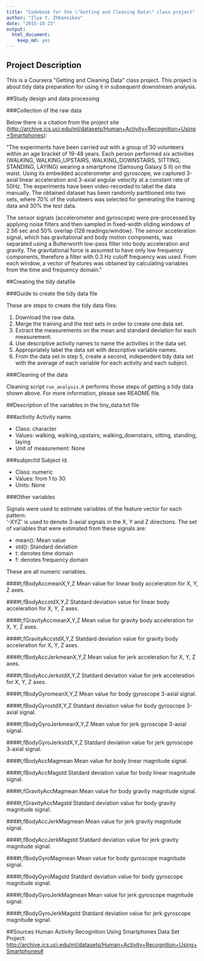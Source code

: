 ```yaml
---
title: "Codebook for the \"Getting and Cleaning Data\" class project"
author: "Ilya Y. Zhbannikov"
date: "2015-10-23"
output:
  html_document:
    keep_md: yes
---
```


## Project Description
This is a Coursera "Getting and Cleaning Data" class project. This project is about tidy data preparation for using it in subsequent downstream analysis.

##Study design and data processing

###Collection of the raw data

Below there is a citation from the project site (http://archive.ics.uci.edu/ml/datasets/Human+Activity+Recognition+Using+Smartphones):

\"The experiments have been carried out with a group of 30 volunteers within an age bracket of 19-48 years. Each person performed six activities (WALKING, WALKING_UPSTAIRS, WALKING_DOWNSTAIRS, SITTING, STANDING, LAYING) wearing a smartphone (Samsung Galaxy S II) on the waist. Using its embedded accelerometer and gyroscope, we captured 3-axial linear acceleration and 3-axial angular velocity at a constant rate of 50Hz. The experiments have been video-recorded to label the data manually. The obtained dataset has been randomly partitioned into two sets, where 70% of the volunteers was selected for generating the training data and 30% the test data. 

The sensor signals (accelerometer and gyroscope) were pre-processed by applying noise filters and then sampled in fixed-width sliding windows of 2.56 sec and 50% overlap (128 readings/window). The sensor acceleration signal, which has gravitational and body motion components, was separated using a Butterworth low-pass filter into body acceleration and gravity. The gravitational force is assumed to have only low frequency components, therefore a filter with 0.3 Hz cutoff frequency was used. From each window, a vector of features was obtained by calculating variables from the time and frequency domain.\"


##Creating the tidy datafile

###Guide to create the tidy data file

These are steps to create the tidy data files:

1. Download the raw data.
2. Merge the training and the test sets in order to create one data set.
3. Extract the measurements on the mean and standard deviation for each measurement.
4. Use descriptive activity names to name the activities in the data set.
5. Appropriately label the data set with descriptive variable names.
6. From the data set in step 5, create a second, independent tidy data set with the average of each variable for each activity and each subject.

###Cleaning of the data

Cleaning script ```run_analysis.R``` performs those steps of getting a tidy data shown above.
For more information, please see README file.

##Description of the variables in the tiny_data.txt file

###activity
Activity name.

* Class: character
* Values: walking, walking_upstairs, walking_downstairs, sitting, standing, laying
* Unit of measurement: None


###subjectId
Subject Id. 

* Class: numeric
* Values: from 1 to 30
* Units: None

###Other variables

Signals were used to estimate variables of the feature vector for each pattern:  
'-XYZ' is used to denote 3-axial signals in the X, Y and Z directions. The set of variables that were estimated from these signals are: 

* mean(): Mean value
* std(): Standard deviation
* t: denotes time domain
* f: denotes frequency domain

These are all numeric variables.

####t,fBodyAccmeanX,Y,Z
Mean value for linear body acceleration for X, Y, Z axes.

####t,fBodyAccstdX,Y,Z
Statdard deviation value for linear body acceleration for X, Y, Z axes.

####t,fGravityAccmeanX,Y,Z
Mean value for gravity body acceleration for X, Y, Z axes.

####t,fGravityAccstdX,Y,Z
Statdard deviation value for gravity body acceleration for X, Y, Z axes.

####t,fBodyAccJerkmeanX,Y,Z
Mean value for jerk acceleration for X, Y, Z axes.

####t,fBodyAccJerkstdX,Y,Z
Statdard deviation value for jerk acceleration for X, Y, Z axes.

####t,fBodyGyromeanX,Y,Z
Mean value for body gyroscope 3-axial signal.

####t,fBodyGyrostdX,Y,Z
Statdard deviation value for body gyroscope 3-axial signal.

####t,fBodyGyroJerkmeanX,Y,Z
Mean value for jerk gyroscope 3-axial signal.

####t,fBodyGyroJerkstdX,Y,Z
Statdard deviation value for jerk gyroscope 3-axial signal.

####t,fBodyAccMagmean
Mean value for body linear magnitude signal.

####t,fBodyAccMagstd
Statdard deviation value for body linear magnitude signal.

####t,fGravityAccMagmean
Mean value for body gravity magnitude signal.

####t,fGravityAccMagstd
Statdard deviation value for body gravity magnitude signal.

####t,fBodyAccJerkMagmean
Mean value for jerk gravity magnitude signal.

####t,fBodyAccJerkMagstd
Statdard deviation value for jerk gravity magnitude signal.

####t,fBodyGyroMagmean
Mean value for body gyroscope magnitude signal.

####t,fBodyGyroMagstd
Statdard deviation value for body gyroscope magnitude signal.

####t,fBodyGyroJerkMagmean
Mean value for jerk gyroscope magnitude signal.

####t,fBodyGyroJerkMagstd
Statdard deviation value for jerk gyroscope magnitude signal.


##Sources
Human Activity Recognition Using Smartphones Data Set Project: http://archive.ics.uci.edu/ml/datasets/Human+Activity+Recognition+Using+Smartphones#